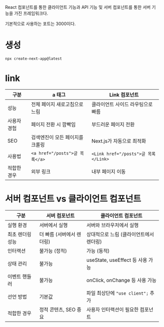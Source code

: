 React 컴포넌트를 통한 클라이언트 기능과 API 기능 및 서버 컴포넌트를 통한 서버 기능을 가진 프레임워크다.

기본적으로 사용하는 포트는 3000이다.


# 생성
```bash
npx create-next-app@latest
```

# link

| 구분     | a 태그                        | Link 컴포넌트                         |
| ------ | --------------------------- | --------------------------------- |
| 성능     | 전체 페이지 새로고침으로 느림            | 클라이언트 사이드 라우팅으로 빠름                |
| 사용자 경험 | 페이지 전환 시 깜빡임                | 부드러운 페이지 전환                       |
| SEO    | 검색엔진이 모든 페이지를 크롤링           | Next.js가 자동으로 최적화                 |
| 사용법    | `<a href="/posts">글 목록</a>` | `<Link href="/posts">글 목록</Link>` |
| 적합한 경우 | 외부 링크                       | 내부 페이지 이동                         |

# 서버 컴포넌트 vs 클라이언트 컴포넌트
| 구분        | 서버 컴포넌트         | 클라이언트 컴포넌트                  |
| --------- | --------------- | --------------------------- |
| 실행 환경     | 서버에서 실행         | 서버와 브라우저에서 실행               |
| 최초 렌더링 성능 | 더 빠름 (서버에서 렌더링) | 상대적으로 느림 (클라이언트에서 렌더링)      |
| 인터랙션      | 불가능 (정적)        | 가능 (동적)                     |
| 상태 관리     | 불가능             | useState, useEffect 등 사용 가능 |
| 이벤트 핸들러   | 불가능             | onClick, onChange 등 사용 가능   |
| 선언 방법     | 기본값             | 파일 최상단에 `"use client";` 추가  |
| 적합한 경우    | 정적 콘텐츠, SEO 중요  | 사용자 인터랙션이 필요한 컴포넌트          |
